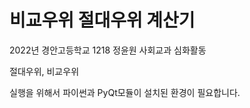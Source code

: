 # 비교우위 절대우위 계산기
2022년 경안고등학교 1218 정윤원 사회교과 심화활동


절대우위, 비교우위




실행을 위해서 파이썬과 PyQt모듈이 설치된 환경이 필요합니다.
